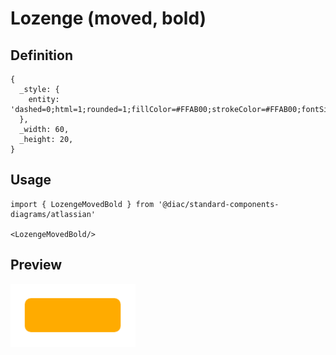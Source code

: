 # Lozenge (moved, bold)

## Definition

```
{
  _style: { 
    entity: 'dashed=0;html=1;rounded=1;fillColor=#FFAB00;strokeColor=#FFAB00;fontSize=12;align=center;fontStyle=1;strokeWidth=2;fontColor=#42526E',
  },
  _width: 60,
  _height: 20,
}
```

## Usage

```
import { LozengeMovedBold } from '@diac/standard-components-diagrams/atlassian'

<LozengeMovedBold/>
```

## Preview

<img src="./lozenge-moved-bold.png" width="200"/>
